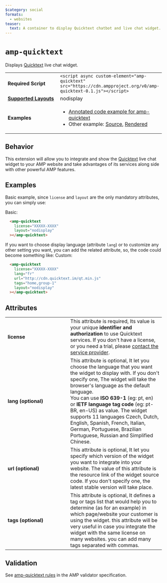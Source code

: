 ```yaml
---
$category: social
formats:
  - websites
teaser:
  text: A container to display Quicktext chatbot and live chat widget.
---
```


<!--
Copyright 2019 The AMP HTML Authors. All Rights Reserved.

Licensed under the Apache License, Version 2.0 (the "License");
you may not use this file except in compliance with the License.
You may obtain a copy of the License at

      http://www.apache.org/licenses/LICENSE-2.0

Unless required by applicable law or agreed to in writing, software
distributed under the License is distributed on an "AS-IS" BASIS,
WITHOUT WARRANTIES OR CONDITIONS OF ANY KIND, either express or implied.
See the License for the specific language governing permissions and
limitations under the License.
-->

# `amp-quicktext`

Displays <a href="https://www.quicktext.im/">Quicktext</a> live chat widget.

<table>
  <tr>
    <td width="40%"><strong>Required Script</strong></td>
    <td><code>&lt;script async custom-element="amp-quicktext" src="https://cdn.ampproject.org/v0/amp-quicktext-0.1.js">&lt;/script></code></td>
  </tr>
  <tr>
    <td class="col-fourty"><strong><a href="https://amp.dev/documentation/guides-and-tutorials/develop/style_and_layout/control_layout">Supported Layouts</a></strong></td>
    <td>nodisplay</td>
  </tr>
  <tr>
    <td width="40%"><strong>Examples</strong></td>
    <td>
      <ul>
        <li><a href="https://amp.dev/documentation/examples/components/amp-quicktext/">Annotated code example for amp-quicktext</a></li>
        <li>Other example: <a href="https://github.com/ampproject/amphtml/blob/master/examples/amp-quicktext.amp.html">Source</a>,
        <a href="https://raw.githack.com/ampproject/amphtml/master/examples/amp-quicktext.amp.html">Rendered</a></li>
      </ul>
    </td>
  </tr>
</table>

## Behavior

This extension will allow you to integrate and show the <a href="https://www.quicktext.im/">Quicktext</a> live chat widget to your AMP website and take advantages of its services along side with other powerful AMP features.

## Examples

Basic example, since `license` and `layout` are the only mandatory attributes, you can simply use:

Basic:

```html
  <amp-quicktext
    license="XXXXX-XXXX"
    layout="nodisplay"
  ></amp-quicktext>
```

If you want to choose display language (attribute `lang`) or to customize any other setting you want, you can add the related attribute, so, the code could become something like:
Custom:

```html
  <amp-quicktext
    license="XXXXX-XXXX"
    lang="fr"
    url="http://cdn.quicktext.im/qt.min.js"
    tags="home,group-1"
    layout="nodisplay"
  ></amp-quicktext>
```

## Attributes

<table>
  <tr>
    <td width="40%"><strong>license</strong></td>
    <td>This attribute is required, Its value is your unique <strong>identifier and authorization</strong> to use Quicktext services. If you don't have a license, or you need a trial, please <a href="https://www.quicktext.im/contact/">contact the service provider</a>.</td>
  </tr>
  <tr>
    <td width="40%"><strong>lang (optional)</strong></td>
    <td>This attribute is optional, It let you choose the language that you want the widget to display with. If you don't specify one, The widget will take the browser's language as the default language.<br/>You can use <strong>ISO 639-1</strong> (eg: pt, en) or <strong>IETF language tag code</strong> (eg: pt-BR, en-US) as value. The widget supports 11 languages Czech, Dutch, English, Spanish, French, Italian, German, Portuguese, Brazilian Portuguese, Russian and Simplified Chinese.</td>
  </tr>
  <tr>
    <td width="40%"><strong>url (optional)</strong></td>
    <td>This attribute is optional, It let you specify which version of the widget you want to integrate into your website. The value of this attribute is the resource link of the widget source code. If you don't specify one, the latest stable version will take place.</td>
  </tr>
  <tr>
    <td width="40%"><strong>tags (optional)</strong></td>
    <td>This attribute is optional, It defines a tag or tags list that would help you to determine (as for an example) in which page/website your customer is using the widget. this attribute will be very useful in case you integrate the widget with the same license on many websites. you can add many tags separated with commas.</td>
  </tr>
</table>

## Validation

See [amp-quicktext rules](https://github.com/ampproject/amphtml/blob/master/extensions/amp-quicktext/validator-amp-quicktext.protoascii) in the AMP validator specification.

